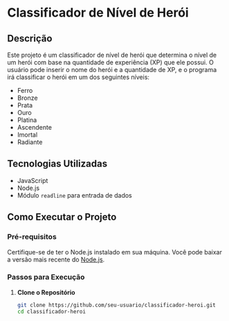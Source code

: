 # Classificador de Nível de Herói

## Descrição
Este projeto é um classificador de nível de herói que determina o nível de um herói com base na quantidade de experiência (XP) que ele possui. O usuário pode inserir o nome do herói e a quantidade de XP, e o programa irá classificar o herói em um dos seguintes níveis:

- Ferro
- Bronze
- Prata
- Ouro
- Platina
- Ascendente
- Imortal
- Radiante

## Tecnologias Utilizadas
- JavaScript
- Node.js
- Módulo `readline` para entrada de dados

## Como Executar o Projeto

### Pré-requisitos
Certifique-se de ter o Node.js instalado em sua máquina. Você pode baixar a versão mais recente do [Node.js](https://nodejs.org/).

### Passos para Execução

1. **Clone o Repositório**
   ```bash
   git clone https://github.com/seu-usuario/classificador-heroi.git
   cd classificador-heroi
